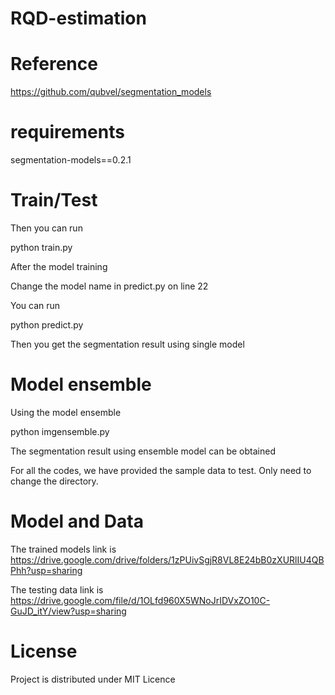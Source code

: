 # RQD-estimation
# Reference
https://github.com/qubvel/segmentation_models 
# requirements
segmentation-models==0.2.1
# Train/Test
Then you can run

python train.py

After the model training

Change the model name in predict.py on line 22

You can run 

python predict.py

Then you get the segmentation result using single model
# Model ensemble
Using the model ensemble

python imgensemble.py

The segmentation result using ensemble model can be obtained

For all the codes, we have provided the sample data to test. Only need to change the directory.

# Model and Data
The trained models link is https://drive.google.com/drive/folders/1zPUivSgjR8VL8E24bB0zXURlIU4QBPhh?usp=sharing

The testing data link is https://drive.google.com/file/d/1OLfd960X5WNoJrIDVxZO10C-GuJD_itY/view?usp=sharing

# License
Project is distributed under MIT Licence
